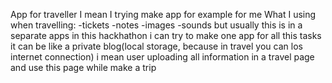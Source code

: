 App for traveller
I mean I trying make app for example for me
What I using when travelling:
-tickets
-notes
-images
-sounds
but usually this is in a separate apps
in this hackhathon i can try to make one app for all this tasks
it can be like a private blog(local storage, because in travel you can los internet connection)
i mean user uploading all information in a travel page and use this page while make a trip

